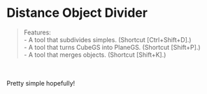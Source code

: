 # Distance Object Divider

> Features:
<br>- A tool that subdivides simples. (Shortcut [Ctrl+Shift+D].)
<br>- A tool that turns CubeGS into PlaneGS. (Shortcut [Shift+P].)
<br>- A tool that merges objects. (Shortcut [Shift+K].)
<br>
<br>Pretty simple hopefully!